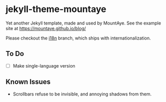 # jekyll-theme-mountaye

Yet another Jekyll template, made and used by MountAye. See the example site at https://mountaye.github.io/blog/

Please checkout the [i18n](https://github.com/MountAye/jekyll-theme-mountaye/tree/i18n) branch, which ships with internationalization. 

## To Do

- [ ] Make single-language version

## Known Issues

- Scrollbars refuse to be invisible, and annoying shadows from them.
 
